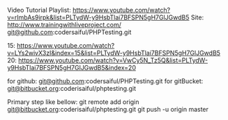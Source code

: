 Video Tutorial Playlist:
https://www.youtube.com/watch?v=rImbAs9irpk&list=PLTydW-y9HsbTlai7BFSPN5gH7GlJGwdB5
Site: http://www.trainingwithliveproject.com/
git@github.com:codersaiful/PHPTesting.git

15: https://www.youtube.com/watch?v=LYs2wivX3zI&index=15&list=PLTydW-y9HsbTlai7BFSPN5gH7GlJGwdB5
20: https://www.youtube.com/watch?v=VwCy5N_Tz5Q&list=PLTydW-y9HsbTlai7BFSPN5gH7GlJGwdB5&index=20


for github:
git@github.com:codersaiful/PHPTesting.git
for gitBucket:
git@bitbucket.org:coderisaiful/phptesting.git


Primary step like bellow:
git remote add origin git@bitbucket.org:coderisaiful/phptesting.git
git push -u origin master